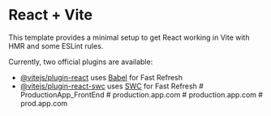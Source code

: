 # React + Vite

This template provides a minimal setup to get React working in Vite with HMR and some ESLint rules.

Currently, two official plugins are available:

- [@vitejs/plugin-react](https://github.com/vitejs/vite-plugin-react/blob/main/packages/plugin-react/README.md) uses [Babel](https://babeljs.io/) for Fast Refresh
- [@vitejs/plugin-react-swc](https://github.com/vitejs/vite-plugin-react-swc) uses [SWC](https://swc.rs/) for Fast Refresh
#   P r o d u c t i o n A p p _ F r o n t E n d  
 #   p r o d u c t i o n . a p p . c o m  
 #   p r o d u c t i o n . a p p . c o m  
 #   p r o d . a p p . c o m  
 